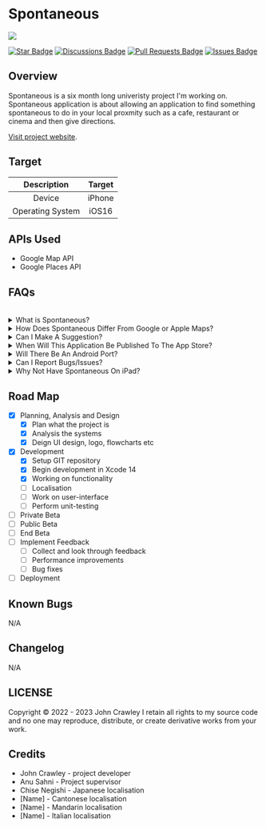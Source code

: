 # Spontaneous


<a href="https://twitter.com/SpontaneousiOS" ><img src="https://img.shields.io/twitter/follow/SpontaneousiOS.svg?style=social" /> </a>
<br>


<a href="https://github.com/JohnMichaelCrawley/Spontaneous/stargazers"><img src="https://img.shields.io/github/stars/JohnMichaelCrawley/Spontaneous?style=social" alt="Star Badge"/></a>
<a href="https://github.com/JohnMichaelCrawley/Spontaneous/discussions"><img src="https://img.shields.io/github/discussions/JohnMichaelCrawley/Spontaneous" alt="Discussions Badge"/></a>
<a href="https://github.com/JohnMichaelCrawley/Spontaneous/pulls"><img src="https://img.shields.io/github/issues-pr/JohnMichaelCrawley/Spontaneous" alt="Pull Requests Badge"/></a>
<a href="https://github.com/JohnMichaelCrawley/Spontaneous/issues"><img src="https://img.shields.io/github/issues/JohnMichaelCrawley/Spontaneous" alt="Issues Badge"/></a>
## Overview

Spontaneous is a six month long univeristy project I'm working on. Spontaneous application is about allowing an application to find something spontaneous to do in your local proxmity such as a cafe, restaurant or cinema and then give directions.

[Visit project website](https://spontaneous.johncrawley.ie).

## Target

| Description | Target |
| :---------: | :----: |
| Device | iPhone |
| Operating System | iOS16 |

## APIs Used

* Google Map API
* Google Places API

## FAQs
<br>
<!--Qustion 1 -->
<details cloed>
<summary>What is Spontaneous?</summary>
<br>
Spontaneous is an iOS application built for iOS15 - iOS16. The idea
of the application is to help people who can't decide or want to do 
something on the spot. This application helps with this problem by allowing 
the application to do the picking on what to do. The application will 
also give directions to the location it selects. The user can filter on/off
specific locations. 
</details>
<!--Qustion 2 -->
<details closed>
<summary>How Does Spontaneous Differ From Google or Apple Maps?</summary>
<br>
Google and Apple provide a map of the world, you can enter an address, restaurant etc and
can get directions. Spontaneous Differ From Google or Apple because Spontaneous uses your local
area to find something. 
</details>
<!--Qustion 3 -->
<details closed>
<summary>Can I Make A Suggestion?</summary>
<br>
Yes, I am open to including more features or suggestions, however, 
due to time and schedule of the development I can't include it in the current
development cycle but can add suggestions to the next cycle of development. You can add your suggestions <a href="https://github.com/JohnMichaelCrawley/Spontaneous/discussions/categories/ideas">here</a>
</details>
<!--Qustion 4 -->
<details closed>
<summary>When Will This Application Be Published To The App Store?</summary>
<br>
The estimated goal of when the application will go live on the App Store is around June - August 2023.
</details>
<!--Qustion 5 -->
<details closed>
<summary>Will There Be An Android Port?</summary>
<br>
If this application gains enough users and requests for an 
Android version, then there will be a development for Android.
</details>
<!--Qustion 6 -->
<details closed>
<summary>Can I Report Bugs/Issues?</summary>
<br>
Yes, you can report an issue by:
Email (bug-reporting@spontaneous.johncrawley.ie)
or by
GitHub
</details>
<!--Qustion 7 -->
<details closed>
<summary>Why Not Have Spontaneous On iPad?</summary>
<br>
I have thought about including iPad in the list of devices but 
through a lot of considerations, I felt it would be better on iPhone 
as it's easier to carry around. In the future I could include iPads. 
</details>







## Road Map

* [x] Planning, Analysis and Design
    * [x] Plan what the project is
    * [x] Analysis the systems
    * [x] Deign UI design, logo, flowcharts etc
* [x] Development
    * [x] Setup GIT repository
    * [x] Begin development in Xcode 14
    * [x] Working on functionality 
    * [ ] Localisation 
    * [ ] Work on user-interface
    * [ ] Perform unit-testing
* [ ] Private Beta
* [ ] Public Beta
* [ ] End Beta
* [ ] Implement Feedback
    * [ ] Collect and look through feedback
    * [ ] Performance improvements
    * [ ] Bug fixes
* [ ] Deployment

## Known Bugs

N/A

## Changelog

N/A

## LICENSE
Copyright © 2022 - 2023 John Crawley
I retain all rights to my source code and no one may reproduce, distribute, or create derivative works from your work.

## Credits

* John Crawley - project developer
* Anu Sahni - Project supervisor 
* Chise Negishi - Japanese localisation
* [Name] - Cantonese localisation
* [Name] - Mandarin localisation
* [Name] - Italian localisation
